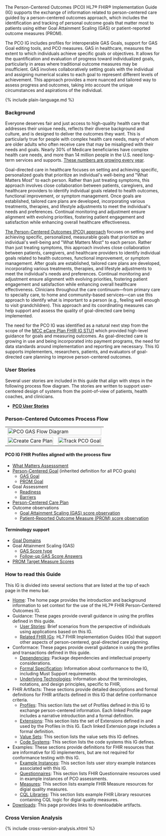The Person-Centered Outcomes (PCO) HL7® FHIR® Implementation Guide (IG) supports the exchange of information related to person-centered care guided by a person-centered outcomes approach, which includes the identification and tracking of personal outcome goals that matter most to patients using either Goal Attainment Scaling (GAS) or patient-reported outcome measures (PROM).

The PCO IG includes profiles for interoperable GAS Goals, support for GAS Goal editing tools, and PCO measures. GAS in healthcare, measures the extent to which individuals achieve specific goals or objectives. It allows for the quantification and evaluation of progress toward individualized goals, particularly in areas where traditional outcome measures may be insufficient. GAS involves collaboratively setting goals with the individual and assigning numerical scales to each goal to represent different levels of achievement. This approach provides a more nuanced and tailored way to assess progress and outcomes, taking into account the unique circumstances and aspirations of the individual. 

{% include plain-language.md %}

### Background

Everyone deserves fair and just access to high-quality health care that addresses their unique needs, reflects their diverse background and culture, and is designed to deliver the outcomes they want. This is particularly true for people with complex health care needs, many of whom are older adults who often receive care that may be misaligned with their needs and goals. Nearly 30% of Medicare beneficiaries have complex health care needs, and more than 14 million people in the U.S. need long-term services and supports. [These numbers are growing every year](https://www.aarp.org/content/dam/aarp/ppi/2019/08/long-term-services-and-supports.doi.10.26419-2Fppi.00079.001.pdf).

Goal-directed care in healthcare focuses on setting and achieving specific, personalized goals that prioritize an individual's well-being and "What Matters Most" to each person. Rather than just treating symptoms, this approach involves close collaboration between patients, caregivers, and healthcare providers to identify individual goals related to health outcomes, functional improvement, or symptom management. Once goals are established, tailored care plans are developed, incorporating various treatments, therapies, and lifestyle adjustments to meet the individual's needs and preferences. Continual monitoring and adjustment ensure alignment with evolving priorities, fostering patient engagement and satisfaction while enhancing overall healthcare effectiveness.

[The Person-Centered Outcomes (PCO) approach](https://www.ncqa.org/wp-content/uploads/NCQA-Person-Centered-Outcomes-Approach-Toolkit_2024.pdf) focuses on setting and achieving specific, personalized, measurable goals that prioritize an individual's well-being and "What Matters Most" to each person. Rather than just treating symptoms, this approach involves close collaboration between patients, caregivers, and healthcare providers to identify individual goals related to health outcomes, functional improvement, or symptom management. After goals are established, tailored care plans are developed, incorporating various treatments, therapies, and lifestyle adjustments to meet the individual's needs and preferences. Continual monitoring and adjustment ensure alignment with evolving priorities, fostering patient engagement and satisfaction while enhancing overall healthcare effectiveness. Clinicians throughout the care continuum—from primary care to specialty care, to home and community-based services—can use this approach to identify what is important to a person (e.g., feeling well enough to visit grandchildren). This approach and its coordinating measures can help support and assess the quality of goal-directed care being implemented. 

The need for the PCO IG was identified as a natural next step from the scope of the [MCC eCare Plan FHIR IG STU1](http://hl7.org/fhir/us/mcc/) which provided high-level guidance for goals and measuring outcomes. As goal-directed care is growing in use and being incorporated into payment programs, the need for data standards around implementation and reporting are necessary. This IG supports implementers, researchers, patients, and evaluators of goal-directed care planning to improve person-centered outcomes.

### User Stories

Several user stories are included in this guide that align with steps in the following process flow diagram. The stories are written to support user-centered design of systems from the point-of-view of patients, health coaches, and clinicians.

* **[PCO User Stories](user_stories.html)**

### Person-Centered Outcomes Process Flow

<table style="table-layout: fixed ; width:100%">
    <tbody style="width: 50% ; padding: 20px">
        <tr>
            <td colspan="2"><img width="100%" src="./PCO_GAS_Flow Diagram.png" alt="PCO GAS Flow Diagram"/></td>
        </tr>
        <tr>
            <td><img width="100%" src="./Create_Care_Plan.png" alt="Create Care Plan"/></td>
            <td><img width="100%" src="./Track_PCO_Goal.png" alt="Track PCO Goal"/></td>
        </tr>
    </tbody>
</table>

#### PCO IG FHIR Profiles aligned with the process flow
* [What Matters Assesssment](StructureDefinition-pco-what-matters-assessment.html)
* [Person-Centered Goal](StructureDefinition-pco-goal-profile.html) (inherited definition for all PCO goals)
  * [GAS Goal](StructureDefinition-pco-gas-goal-profile.html)
  * [PROM Goal](StructureDefinition-pco-prom-goal-profile.html)
* Goal Assessment
  * [Readiness](StructureDefinition-pco-readiness-assessment.html)
  * [Barriers](StructureDefinition-pco-goal-barrier.html)
* [Person-Centered Care Plan](StructureDefinition-pco-care-plan.html)
* Outcome observations
  * [Goal Attainment Scaling (GAS) score observation](StructureDefinition-pco-gas-score-observation.html)
  * [Patient-Reported Outcome Measure (PROM) score observation](StructureDefinition-pco-prom-score-observation.html)

#### Terminology support
* [Goal Domains](ValueSet-pco-goal-domain-categories.html)
* Goal Attainment Scaling (GAS)
  * [GAS Score type](ValueSet-goal-attainment-scaling-score.html)
  * [Follow-up GAS Score Answers](http://loinc.org/vs/LL6900-6)
* [PROM Target Measure Scores](ValueSet-prom-target-measures.html)

### How to read this Guide

This IG is divided into several sections that are listed at the top of each page in the menu bar.
- [Home](index.html): The home page provides the introduction and background information to set context for the use of the HL7® FHIR Person-Centered Outcomes IG.
- Guidance: These pages provide overall guidance in using the profiles defined in this guide.
    - [User Stories](user_stories.html): Brief scenarios from the perspective of individuals using applications based on this IG.
    - [Related FHIR IGs](related-fhir-igs.html): HL7 FHIR Implementation Guides (IGs) that support other aspects of person-centered, goal-directed care planning.
- Conformace: These pages provide overall guidance in using the profiles and transactions defined in this guide.
    - [Dependencies](dependencies.html): Package dependencies and intellectual property considerations.
    - [Formal Specification](formal_specification.html): Information about conformance to the IG, including Must Support requirements.
    - [Underlying Technologies](underlying_technologies.html): Information about the terminologies, notations, and design principles, specific to FHIR, 
- FHIR Artifacts: These sections provide detailed descriptions and formal definitions for FHIR artifacts defined in this IG that define conformance criteria.
    <!-- - [Capability Statement](CapabilityStatement-pco-cap.html): This artifact defines the specific capabilities that different types of systems are expected to have in order to comply with this IG. Systems conforming to this IG are expected to declare conformance with this capability statement. -->
    - [Profiles](artifacts.html#structures-resource-profiles): This section lists the set of Profiles defined in this IG to exchange person-centered information. Each linked Profile page includes a narrative introduction and a formal definition.
    - [Extensions](artifacts.html#structures-extension-definitions): This section lists the set of Extensions defined in and used by the Profiles in this IG. Each linked Extension page includes a formal definition.
    - [Value Sets](artifacts.html#terminology-value-sets): This section lists the value sets this IG defines.
    - [Code Systems](artifacts.html#terminology-code-systems): This section lists the code systems this IG defines.
- Examples: These sections provide definitions for FHIR resources that are informative for IG implementers, but are not required for conformance testing with this IG.
    - [Example Instances](artifacts.html#example-example-instances): This section lists user story example instances associated with this IG.
    - [Questionnaires](artifacts.html#structures-questionnaires): This section lists FHIR Questionnaire resources used in example instances of PCO assessments.
    - [Measures](artifacts.html#knowledge-artifacts-measure): This section lists example FHIR Measure resources for digial quality measures.
    - [CQL Libraries](artifacts.html#knowledge-artifacts-libraries): This section lists example FHIR Library resources containing CQL logic for digial quality measures.
- [Downloads](downloads.html): This page provides links to downloadable artifacts.

### Cross Version Analysis

{% include cross-version-analysis.xhtml %}
 